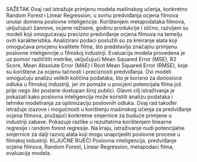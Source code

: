 SAŽETAK Ovaj rad istražuje primjenu modela mašinskog učenja, konkretno Random Forest i Linear Regression, u svrhu predviđanja ocjena filmova unutar domena poslovne inteligencije. Korištenjem metapodataka filmova, uključujući žanrove, ocjene režisere, godinu produkcije i slično, razvijeni su modeli koji omogućavaju precizno predviđanje ocjena filmova na temelju ovih karakteristika. Analizirani podaci poslužili su za kreiranje alata koji omogućava procjenu kvalitete filma, što predstavlja značajnu primjenu poslovne inteligencije u filmskoj industriji. Evaluacija
modela provedena je uz pomoć različitih metrike, uključujući Mean Squared Error (MSE), R2
Score, Mean Absolute Error (MAE) i Root Mean Squared Error (RMSE), koje su korištene za
ocjenu tačnosti i preciznosti predviđanja. Ovi modeli omogućuju analizu velikih količina podataka,
što je korisno za donosioce odluka u filmskoj industriji, jer im pomaže u procjeni potencijala
filma još prije nego što postane dostupan široj publici. Glavni cilj istraživanja je pokazati kako
poslovna inteligencija može koristiti analizu podataka i tehnike modeliranja za optimizaciju
poslovnih odluka. Ovaj rad također istražuje izazove i mogućnosti u korištenju mašinskog učenja za
predviđanje ocjena filmova, pružajući konkretne smjernice za buduće primjene u industriji zabave.
Pokazuje razlike u rezultatima korištenjem linearne regresije i random forest regresije. Na kraju,
istraživanje nudi potencijalne smjernice za dalji razvoj alata koji mogu unaprijediti poslovne procese
u filmskoj industriji.
KLJUČNE RIJEČI Poslovna inteligencija, predviđanje ocjena filmova, Random Forest, Linear
Regression, metapodaci filma, evaluacija modela.
